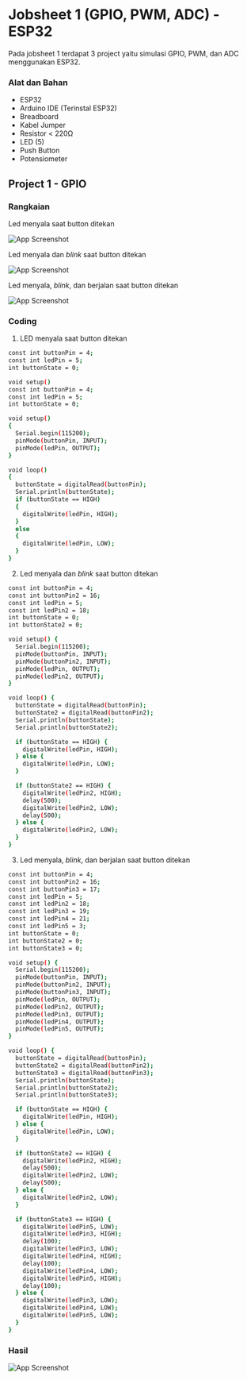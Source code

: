 
# Jobsheet 1 (GPIO, PWM, ADC) - ESP32

Pada jobsheet 1 terdapat 3 project yaitu simulasi GPIO, PWM, dan ADC menggunakan ESP32.


### Alat dan Bahan

- ESP32
- Arduino IDE (Terinstal ESP32)
- Breadboard
- Kabel Jumper
- Resistor < 220Ω
- LED (5)
- Push Button
- Potensiometer

## Project 1 - GPIO

### Rangkaian

Led menyala saat button ditekan

![App Screenshot](https://via.placeholder.com/468x300?text=App+Screenshot+Here)

Led menyala dan *blink* saat button ditekan

![App Screenshot](https://via.placeholder.com/468x300?text=App+Screenshot+Here)

Led menyala, *blink*, dan berjalan saat button ditekan

![App Screenshot](https://via.placeholder.com/468x300?text=App+Screenshot+Here)
### Coding

1. LED menyala saat button ditekan

```bash
const int buttonPin = 4;
const int ledPin = 5;
int buttonState = 0;

void setup()
const int buttonPin = 4;
const int ledPin = 5;
int buttonState = 0;

void setup()
{
  Serial.begin(115200);
  pinMode(buttonPin, INPUT);
  pinMode(ledPin, OUTPUT);
}

void loop()
{
  buttonState = digitalRead(buttonPin);
  Serial.println(buttonState);
  if (buttonState == HIGH)
  {
    digitalWrite(ledPin, HIGH);
  }
  else
  {
    digitalWrite(ledPin, LOW);
  }
}
```

2. Led menyala dan *blink* saat button ditekan

```bash
const int buttonPin = 4;
const int buttonPin2 = 16;
const int ledPin = 5;
const int ledPin2 = 18;
int buttonState = 0;
int buttonState2 = 0;

void setup() {
  Serial.begin(115200);
  pinMode(buttonPin, INPUT);
  pinMode(buttonPin2, INPUT);
  pinMode(ledPin, OUTPUT);
  pinMode(ledPin2, OUTPUT);
}

void loop() {
  buttonState = digitalRead(buttonPin);
  buttonState2 = digitalRead(buttonPin2);
  Serial.println(buttonState);
  Serial.println(buttonState2);

  if (buttonState == HIGH) {
    digitalWrite(ledPin, HIGH);
  } else {
    digitalWrite(ledPin, LOW);
  }

  if (buttonState2 == HIGH) {
    digitalWrite(ledPin2, HIGH);
    delay(500);
    digitalWrite(ledPin2, LOW);
    delay(500);
  } else {
    digitalWrite(ledPin2, LOW);
  }
}
```

3. Led menyala, *blink*, dan berjalan saat button ditekan

```bash
const int buttonPin = 4;
const int buttonPin2 = 16;
const int buttonPin3 = 17;
const int ledPin = 5;
const int ledPin2 = 18;
const int ledPin3 = 19;
const int ledPin4 = 21;
const int ledPin5 = 3;
int buttonState = 0;
int buttonState2 = 0;
int buttonState3 = 0;

void setup() {
  Serial.begin(115200);
  pinMode(buttonPin, INPUT);
  pinMode(buttonPin2, INPUT);
  pinMode(buttonPin3, INPUT);
  pinMode(ledPin, OUTPUT);
  pinMode(ledPin2, OUTPUT);
  pinMode(ledPin3, OUTPUT);
  pinMode(ledPin4, OUTPUT);
  pinMode(ledPin5, OUTPUT);
}

void loop() {
  buttonState = digitalRead(buttonPin);
  buttonState2 = digitalRead(buttonPin2);
  buttonState3 = digitalRead(buttonPin3);
  Serial.println(buttonState);
  Serial.println(buttonState2);
  Serial.println(buttonState3);

  if (buttonState == HIGH) {
    digitalWrite(ledPin, HIGH);
  } else {
    digitalWrite(ledPin, LOW);
  }

  if (buttonState2 == HIGH) {
    digitalWrite(ledPin2, HIGH);
    delay(500);
    digitalWrite(ledPin2, LOW);
    delay(500);
  } else {
    digitalWrite(ledPin2, LOW);
  }

  if (buttonState3 == HIGH) {
    digitalWrite(ledPin5, LOW);
    digitalWrite(ledPin3, HIGH);
    delay(100);
    digitalWrite(ledPin3, LOW);
    digitalWrite(ledPin4, HIGH);
    delay(100);
    digitalWrite(ledPin4, LOW);
    digitalWrite(ledPin5, HIGH);
    delay(100);
  } else {
    digitalWrite(ledPin3, LOW);
    digitalWrite(ledPin4, LOW);
    digitalWrite(ledPin5, LOW);
  }
}
```
### Hasil

![App Screenshot](https://cdn.discordapp.com/attachments/1023768274737053788/1043461750466560050/GPIO1.gif)

